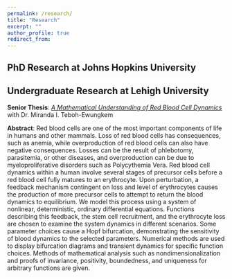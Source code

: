 ```yaml
---
permalink: /research/
title: "Research"
excerpt: ""
author_profile: true
redirect_from:
---
```


## PhD Research at Johns Hopkins University

## Undergraduate Research at Lehigh University
**Senior Thesis**: [_A Mathematical Understanding of Red Blood Cell Dynamics_](/files/Benjamin_Brindle_CV.pdf) with Dr. Miranda I. Teboh-Ewungkem

**Abstract**: Red blood cells are one of the most important components of life in humans and other mammals. Loss of red blood cells has consequences, such as anemia, while overproduction of red blood cells can also have negative consequences. Losses can be the result of phlebotomy, parasitemia, or other diseases, and overproduction can be due to myeloproliferative disorders such as Polycythemia Vera. Red blood cell dynamics within a human involve several stages of precursor cells before a red blood cell fully matures to an erythrocyte. Upon perturbation, a feedback mechanism contingent on loss and level of erythrocytes causes the production of more precursor cells to attempt to return the blood dynamics to equilibrium. We model this process using a system of nonlinear, deterministic, ordinary differential equations. Functions describing this feedback, the stem cell recruitment, and the erythrocyte loss are chosen to examine the system dynamics in different scenarios. Some parameter choices cause a Hopf bifurcation, demonstrating the sensitivity of blood dynamics to the selected parameters. Numerical methods are used to display bifurcation diagrams and transient dynamics for specific function choices. Methods of mathematical analysis such as nondimensionalization and proofs of invariance, positivity, boundedness, and uniqueness for arbitrary functions are given.
